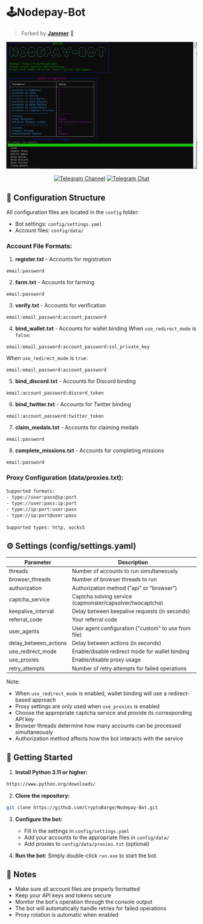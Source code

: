 # 🕹Nodepay-Bot
> Forked by [**Jammer**](https://github.com/Jaammerr) 🚀

<div>
<p align="center">
  <img src="./image/image.png" alt="Nodepay-Bot Console" width="600"/>
  
  <p align="center">
    <a href="https://t.me/BargeCrypto"><img src="https://img.shields.io/badge/CryptoBarge_|_Subscribe_⚓-5B00FF?style=for-the-badge&logo=telegram&logoColor=white" alt="Telegram Channel"></a>
    <a href="https://t.me/+nbpTp74UTnVmMmM6"><img src="https://img.shields.io/badge/Crypto$БАРЖА_|_Chat_💬-5B00FF?style=for-the-badge&logo=telegram&logoColor=white" alt="Telegram Chat"></a>
</div>

## 📁 Configuration Structure

All configuration files are located in the `config` folder:
- Bot settings: `config/settings.yaml`
- Account files: `config/data/`

### Account File Formats:

1. **register.txt** - Accounts for registration
```
email:password
```

2. **farm.txt** - Accounts for farming
```
email:password
```

3. **verify.txt** - Accounts for verification
```
email:email_password:account_password
```

4. **bind_wallet.txt** - Accounts for wallet binding
When `use_redirect_mode` is `false`:
```
email:email_password:account_password:sol_private_key
```
When `use_redirect_mode` is `true`:
```
email:email_password:account_password
```

5. **bind_discord.txt** - Accounts for Discord binding
```
email:account_password:discord_token
```

6. **bind_twitter.txt** - Accounts for Twitter binding
```
email:account_password:twitter_token
```

7. **claim_medals.txt** - Accounts for claiming medals
```
email:password
```

8. **complete_missions.txt** - Accounts for completing missions
```
email:password
```

### Proxy Configuration (data/proxies.txt):
```
Supported formats:
- type://user:pass@ip:port
- type://user:pass:ip:port
- type://ip:port:user:pass
- type://ip:port@user:pass

Supported types: http, socks5
```

## ⚙️ Settings (config/settings.yaml)

| Parameter            | Description                                           |
|---------------------|-------------------------------------------------------|
| threads             | Number of accounts to run simultaneously              |
| browser_threads     | Number of browser threads to run                      |
| authorization       | Authorization method ("api" or "browser")             |
| captcha_service     | Captcha solving service (capmonster/capsolver/twocaptcha) |
| keepalive_interval  | Delay between keepalive requests (in seconds)         |
| referral_code       | Your referral code                                   |
| user_agents         | User agent configuration ("custom" to use from file)  |
| delay_between_actions | Delay between actions (in seconds)                 |
| use_redirect_mode   | Enable/disable redirect mode for wallet binding      |
| use_proxies         | Enable/disable proxy usage                           |
| retry_attempts      | Number of retry attempts for failed operations       |

Note: 
- When `use_redirect_mode` is enabled, wallet binding will use a redirect-based approach
- Proxy settings are only used when `use_proxies` is enabled
- Choose the appropriate captcha service and provide its corresponding API key
- Browser threads determine how many accounts can be processed simultaneously
- Authorization method affects how the bot interacts with the service

## 🚀 Getting Started

1. **Install Python 3.11 or higher:**
```bash
https://www.python.org/downloads/
```

2. **Clone the repository:**
```bash
git clone https://github.com/CryptoBarge/Nodepay-Bot.git
```

3. **Configure the bot:**
   - Fill in the settings in `config/settings.yaml`
   - Add your accounts to the appropriate files in `config/data/`
   - Add proxies to `config/data/proxies.txt` (optional)

4. **Run the bot:**
Simply double-click `run.exe` to start the bot.

## 📝 Notes
- Make sure all account files are properly formatted
- Keep your API keys and tokens secure
- Monitor the bot's operation through the console output
- The bot will automatically handle retries for failed operations
- Proxy rotation is automatic when enabled
